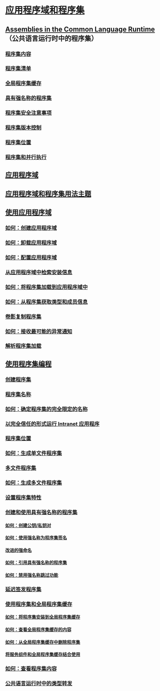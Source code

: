 # [应用程序域和程序集](index.md)
## [Assemblies in the Common Language Runtime](assemblies-in-the-common-language-runtime.md)（公共语言运行时中的程序集）
### [程序集内容](assembly-contents.md)
### [程序集清单](assembly-manifest.md)
### [全局程序集缓存](gac.md)
### [具有强名称的程序集](strong-named-assemblies.md)
### [程序集安全注意事项](assembly-security-considerations.md)
### [程序集版本控制](assembly-versioning.md)
### [程序集位置](assembly-placement.md)
### [程序集和并行执行](assemblies-and-side-by-side-execution.md)
## [应用程序域](application-domains.md)
## [应用程序域和程序集用法主题](application-domains-and-assemblies-how-to-topics.md)
## [使用应用程序域](use.md)
### [如何：创建应用程序域](how-to-create-an-application-domain.md)
### [如何：卸载应用程序域](how-to-unload-an-application-domain.md)
### [如何：配置应用程序域](how-to-configure-an-application-domain.md)
### [从应用程序域中检索安装信息](retrieve-setup-information.md)
### [如何：将程序集加载到应用程序域中](how-to-load-assemblies-into-an-application-domain.md)
### [如何：从程序集获取类型和成员信息](how-to-obtain-type-and-member-information-from-an-assembly.md)
### [卷影复制程序集](shadow-copy-assemblies.md)
### [如何：接收最可能的异常通知](how-to-receive-first-chance-exception-notifications.md)
### [解析程序集加载](resolve-assembly-loads.md)
## [使用程序集编程](programming-with-assemblies.md)
### [创建程序集](create-assemblies.md)
### [程序集名称](assembly-names.md)
### [如何：确定程序集的完全限定的名称](how-to-determine-assembly-fully-qualified-name.md)
### [以完全信任的形式运行 Intranet 应用程序](running-intranet-applications-in-full-trust.md)
### [程序集位置](assembly-location.md)
### [如何：生成单文件程序集](how-to-build-a-single-file-assembly.md)
### [多文件程序集](multifile-assemblies.md)
### [如何：生成多文件程序集](how-to-build-a-multifile-assembly.md)
### [设置程序集特性](set-assembly-attributes.md)
### [创建和使用具有强名称的程序集](create-and-use-strong-named-assemblies.md)
#### [如何：创建公钥/私钥对](how-to-create-a-public-private-key-pair.md)
#### [如何：使用强名称为程序集签名](how-to-sign-an-assembly-with-a-strong-name.md)
#### [改进的强命名](enhanced-strong-naming.md)
#### [如何：引用具有强名称的程序集](how-to-reference-a-strong-named-assembly.md)
#### [如何：禁用强名称跳过功能](how-to-disable-the-strong-name-bypass-feature.md)
### [延迟签发程序集](delay-sign-assembly.md)
### [使用程序集和全局程序集缓存](working-with-assemblies-and-the-gac.md)
#### [如何：将程序集安装到全局程序集缓存](how-to-install-an-assembly-into-the-gac.md)
#### [如何：查看全局程序集缓存的内容](how-to-view-the-contents-of-the-gac.md)
#### [如何：从全局程序集缓存中删除程序集](how-to-remove-an-assembly-from-the-gac.md)
#### [将服务组件和全局程序集缓存结合使用](use-serviced-components-with-the-gac.md)
### [如何：查看程序集内容](how-to-view-assembly-contents.md)
### [公共语言运行时中的类型转发](type-forwarding-in-the-common-language-runtime.md)
